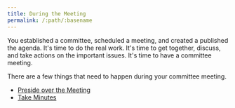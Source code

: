 ```yaml
---
title: During the Meeting
permalink: /:path/:basename
---
```


You established a committee, scheduled a meeting, and created a published the
agenda. It's time to do the real work. It's time to get together, discuss, and
take actions on the important issues. It's time to have a committee meeting.

There are a few things that need to happen during your committee meeting.

- [Preside over the Meeting](preside)
- [Take Minutes](take-minutes)
